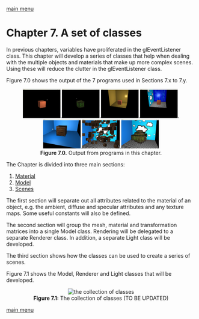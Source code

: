 [main menu](../README.md)

# Chapter 7. A set of classes

In previous chapters, variables have proliferated in the glEventListener class. This chapter will develop a series of classes that help when dealing with the multiple objects and materials that make up more complex scenes. Using these will reduce the clutter in the glEventListener class.

Figure 7.0 shows the output of the 7 programs used in Sections 7.x to 7.y.

<p align="center">
  <img src="ch7_img/ch7_1_material.png" alt="output from ch7_1_material" width="100">.<img src="ch7_img/ch7_2_model.png" alt="output from ch7_2_model" width="100">.<img src="ch7_img/ch7_3_scene1.png" alt="output from ch7_3_scene1" width="100">.<img src="ch7_img/ch7_3_scene2.png" alt="output from ch7_3_scene2" width="100">.<img src="ch7_img/ch7_3_scene3.png" alt="output from ch7_3_scene3" width="100">.<img src="ch7_img/ch7_3_scene4.png" alt="output from ch7_3_scene4" width="100">.<img src="ch7_img/ch7_3_scene5.png" alt="output from ch7_3_scene5" width="100"><br>
  <strong>Figure 7.0.</strong> Output from programs in this chapter.
</p>

The Chapter is divided into three main sections:

1. [Material](ch7_1.md)
2. [Model](ch7_2.md)
3. [Scenes](ch7_3.md)

The first section will separate out all attributes related to the material of an object, e.g. the ambient, diffuse and specular attributes and any texture maps. Some useful constants will also be defined.

The second section will group the mesh, material and transformation matrices into a single Model class. Rendering will be delegated to a separate Renderer class. In addition, a separate Light class will be developed. 

The third section shows how the classes can be used to create a series of scenes.

Figure 7.1 shows the Model, Renderer and Light classes that will be developed. 

<p align="center">
  <img src="h7_img/ch7_3_scene5.png" alt="the collection of classes" width="200"><br>
  <strong>Figure 7.1:</strong> The collection of classes (TO BE UPDATED)
</p>



[main menu](../README.md)